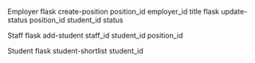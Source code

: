 Employer flask create-position position_id employer_id title flask update-status position_id student_id status

Staff flask add-student staff_id student_id position_id

Student flask student-shortlist student_id
